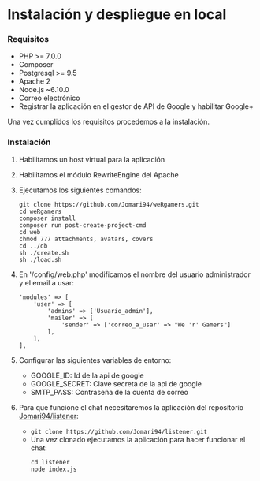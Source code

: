 Instalación y despliegue en local
=================================
### Requisitos
-   PHP >= 7.0.0
-   Composer
-   Postgresql >= 9.5
-   Apache 2
-   Node.js  ~6.10.0
-   Correo electrónico
-   Registrar la aplicación en el gestor de API de Google y habilitar Google+

Una vez cumplidos los requisitos procedemos a la instalación.
### Instalación
1.  Habilitamos un host virtual para la aplicación

2.  Habilitamos el módulo RewriteEngine del Apache

3.  Ejecutamos los siguientes comandos:
    ```
    git clone https://github.com/Jomari94/weRgamers.git
    cd weRgamers
    composer install
    composer run post-create-project-cmd
    cd web
    chmod 777 attachments, avatars, covers
    cd ../db
    sh ./create.sh
    sh ./load.sh
    ```

4.  En '/config/web.php' modificamos el nombre del usuario administrador y el  email a usar:
    ```
    'modules' => [
        'user' => [
            'admins' => ['Usuario_admin'],
            'mailer' => [
                'sender' => ['correo_a_usar' => "We 'r' Gamers"]
            ],
        ],
    ],
    ```

5.  Configurar las siguientes variables de entorno:
    -   GOOGLE_ID:  Id de la api de google
    -   GOOGLE_SECRET:  Clave secreta de la api de google
    -   SMTP_PASS: Contraseña de la cuenta de correo

6.  Para que funcione el chat necesitaremos la aplicación del repositorio
[Jomari94/listener](https://github.com/Jomari94/listener):
    -   `git clone https://github.com/Jomari94/listener.git`
    -   Una vez clonado ejecutamos la aplicación para hacer funcionar el chat:
        ```
        cd listener
        node index.js
        ```
        
